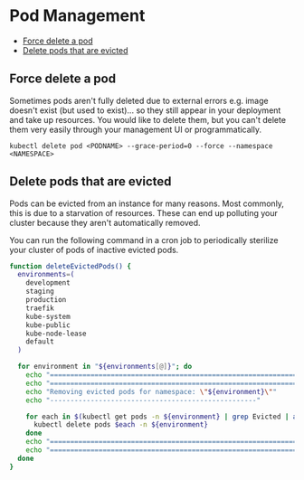 # Pod Management

<!-- START doctoc generated TOC please keep comment here to allow auto update -->
<!-- DON'T EDIT THIS SECTION, INSTEAD RE-RUN doctoc TO UPDATE -->

- [Force delete a pod](#force-delete-a-pod)
- [Delete pods that are evicted](#delete-pods-that-are-evicted)

<!-- END doctoc generated TOC please keep comment here to allow auto update -->

## Force delete a pod

Sometimes pods aren't fully deleted due to external errors e.g. image doesn't
exist (but used to exist)... so they still appear in your deployment and take up resources. You
would like to delete them, but you can't delete them very easily through your
management UI or programmatically.

`kubectl delete pod <PODNAME> --grace-period=0 --force --namespace <NAMESPACE>`

## Delete pods that are evicted

Pods can be evicted from an instance for many reasons. Most commonly, this is due
to a starvation of resources. These can end up polluting your cluster because
they aren't automatically removed.

You can run the following command in a cron job to periodically sterilize your
cluster of pods of inactive evicted pods.

```sh
function deleteEvictedPods() {
  environments=(
    development
    staging
    production
    traefik
    kube-system
    kube-public
    kube-node-lease
    default
  )

  for environment in "${environments[@]}"; do
    echo "==================================================================================="
    echo "==================================================================================="
    echo "Removing evicted pods for namespace: \"${environment}\""
    echo "---------------------------------------------------"

    for each in $(kubectl get pods -n ${environment} | grep Evicted | awk '{print $1}'); do
      kubectl delete pods $each -n ${environment}
    done
    echo "==================================================================================="
    echo "==================================================================================="
  done
}
```
